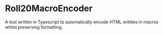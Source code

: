 # Roll20MacroEncoder
A tool written in Typescript to automatically encode HTML entities in macros whilst preserving formatting.

